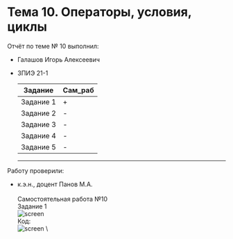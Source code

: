 # Тема 10. Операторы, условия, циклы
Отчёт по теме № 10 выполнил:
- Галашов Игорь Алексеевич
- ЗПИЭ 21-1
  
	|Задание  |Сам_раб|
  |-------   |-------|
  |Задание 1 |+      |
  |Задание 2 |-      |
  |Задание 3 |-      |
  |Задание 4 |-      |
  |Задание 5 |-      |
  --------------------
  
Работу проверили:
- к.э.н., доцент Панов М.А.
\
\
Самостоятельная работа №10\
Задание  1\
![screen](https://github.com/IgorGalashov/Pr_in/blob/main/screen/s3/S6/С10.1.PNG)
\
Код:
\
![screen](https://github.com/IgorGalashov/Pr_in/blob/main/screen/s3/S6/С10.%202.PNG)
\

